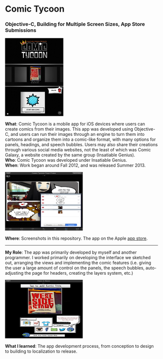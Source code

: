 # Comic Tycoon
### Objective-C, Building for Multiple Screen Sizes, App Store Submissions

<img src="screenshots/1.jpg" alt="LFI Cover" width="192" height="256">

**What**: Comic Tycoon is a mobile app for iOS devices where users can create comics from their images. This app was developed using Objective-C, and users can run their images through an engine to turn them into cartoons and organize them into a comic-like format, with many options for panels, headings, and speech bubbles. Users may also share their creations through various social media websites, not the least of which was Comic Galaxy, a website created by the same group (Insatiable Genius).    
**Who**: Comic Tycoon was developed under Insatiable Genius.    
**When**: Work began around Fall 2012, and was released Summer 2013. 

<img src="screenshots/3.jpg" alt="LFI Cover" width="256" height="192">  

**Where**: Screenshots in this repository. The app on the Apple [app store](https://itunes.apple.com/ca/app/comic-tycoon-hd/id609065885?mt=8).

---  

**My Role**: The app was primarily developed by myself and another programmer. I worked primarily on developing the interface we sketched out, arranging the views and implementing the comic features (i.e. giving the user a large amount of control on the panels, the speech bubbles, auto-adjusting the page for headers, creating the layers system, etc.)

<img src="screenshots/4.jpg" alt="LFI Cover" width="256" height="192">

**What I learned**: The app development process, from conception to design to building to localization to release.
